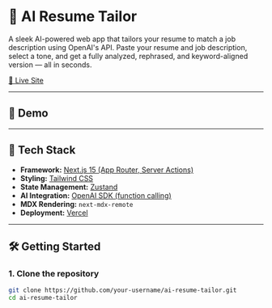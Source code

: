 # 🎯 AI Resume Tailor

A sleek AI-powered web app that tailors your resume to match a job description using OpenAI's API. Paste your resume and job description, select a tone, and get a fully analyzed, rephrased, and keyword-aligned version — all in seconds.

[🔗 Live Site](https://ai-resume-tailor-hazel.vercel.app/)

---

## 📸 Demo

<!-- Replace with your Loom or GIF link -->

---

## 🚀 Tech Stack

- **Framework:** [Next.js 15 (App Router, Server Actions)](https://nextjs.org/)
- **Styling:** [Tailwind CSS](https://tailwindcss.com/)
- **State Management:** [Zustand](https://github.com/pmndrs/zustand)
- **AI Integration:** [OpenAI SDK (function calling)](https://platform.openai.com/)
- **MDX Rendering:** `next-mdx-remote`
- **Deployment:** [Vercel](https://vercel.com/)

---

## 🛠️ Getting Started

### 1. Clone the repository

```bash
git clone https://github.com/your-username/ai-resume-tailor.git
cd ai-resume-tailor
